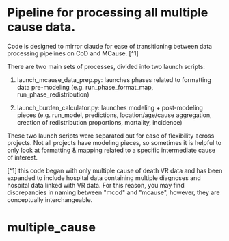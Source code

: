 # Pipeline for processing all multiple cause data. #

Code is designed to mirror claude for ease of transitioning
between data processing pipelines on CoD and MCause. [^1]

There are two main sets of processes, divided into two launch scripts:

1) launch_mcause_data_prep.py: launches phases related to formatting data pre-modeling (e.g. run_phase_format_map, run_phase_redistribution)

2) launch_burden_calculator.py: launches modeling + post-modeling pieces (e.g. run_model, predictions, location/age/cause aggregation, creation of redistribution proportions, mortality, incidence)

These two launch scripts were separated out for ease of flexibility across projects.
Not all projects have modeling pieces, so sometimes it is helpful
to only look at formatting & mapping related to a specific intermediate cause of interest.

[^1] this code began with only multiple cause of death VR data and has been
expanded to include hospital data containing multiple diagnoses and
hospital data linked with VR data. For this reason, you may find discrepancies
in naming between "mcod" and "mcause", however, they are conceptually interchangeable.
# multiple_cause
